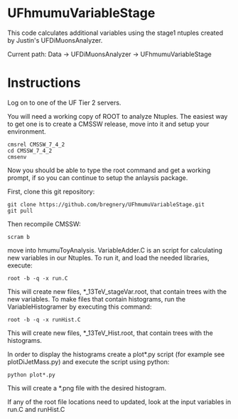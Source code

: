 # UFhmumuVariableStage
This code calculates additional variables using the stage1 ntuples created by Justin's UFDiMuonsAnalyzer.

Current path: Data -> UFDiMuonsAnalyzer -> UFhmumuVariableStage

Instructions
============

Log on to one of the UF Tier 2 servers.  

You will need a working copy of ROOT to analyze Ntuples.  The easiest way to get one is to create a CMSSW release, move into it and setup your environment.

    cmsrel CMSSW_7_4_2
    cd CMSSW_7_4_2
    cmsenv

Now you should be able to type the root command and get a working prompt, if so you can continue to setup the anlaysis package.

First, clone this git repository:

    git clone https://github.com/bregnery/UFhmumuVariableStage.git
    git pull

Then recompile CMSSW:

    scram b
    
move into hmumuToyAnalysis.  VariableAdder.C is an script for calculating new variables in our Ntuples.  To run it, and load the needed libraries, execute:

    root -b -q -x run.C
    
This will create new files, *_13TeV_stageVar.root, that contain trees with the new variables. To make files that contain histograms, run the VariableHistogramer by executing this command:

    root -b -q -x runHist.C
    
This will create new files, *_13TeV_Hist.root, that contain trees with the histograms. 

In order to display the histograms create a plot*.py script (for example see plotDiJetMass.py) and execute the script using python:

    python plot*.py
    
This will create a *.png file with the desired histogram.

If any of the root file locations need to updated, look at the input variables in run.C and runHist.C
    

